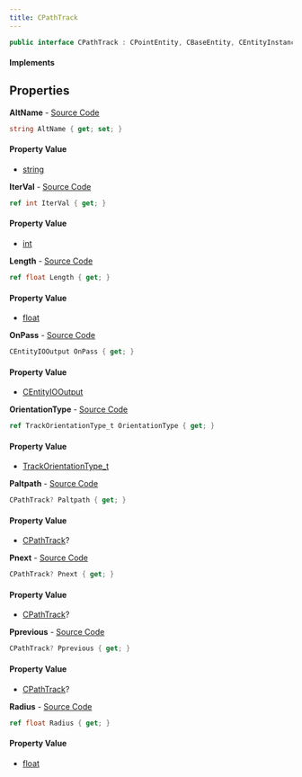 ```yaml
---
title: CPathTrack
---
```


```csharp
public interface CPathTrack : CPointEntity, CBaseEntity, CEntityInstance, ISchemaClass<CEntityInstance>, ISchemaClass<CBaseEntity>, ISchemaClass<CPointEntity>, ISchemaClass<CPathTrack>, ISchemaField, ISchemaClass, INativeHandle
```

#### Implements

## Properties

**AltName** - [Source Code](https://github.com/swiftly-solution/swiftlys2/blob/main/managed/src/SwiftlyS2.Generated/Schemas/Interfaces/CPathTrack.cs#L26)

```csharp
string AltName { get; set; }
```

#### Property Value

- [string](https://learn.microsoft.com/dotnet/api/system.string)

**IterVal** - [Source Code](https://github.com/swiftly-solution/swiftlys2/blob/main/managed/src/SwiftlyS2.Generated/Schemas/Interfaces/CPathTrack.cs#L28)

```csharp
ref int IterVal { get; }
```

#### Property Value

- [int](https://learn.microsoft.com/dotnet/api/system.int32)

**Length** - [Source Code](https://github.com/swiftly-solution/swiftlys2/blob/main/managed/src/SwiftlyS2.Generated/Schemas/Interfaces/CPathTrack.cs#L24)

```csharp
ref float Length { get; }
```

#### Property Value

- [float](https://learn.microsoft.com/dotnet/api/system.single)

**OnPass** - [Source Code](https://github.com/swiftly-solution/swiftlys2/blob/main/managed/src/SwiftlyS2.Generated/Schemas/Interfaces/CPathTrack.cs#L32)

```csharp
CEntityIOOutput OnPass { get; }
```

#### Property Value

- [CEntityIOOutput](/docs/api/shared/schemadefinitions/centityiooutput)

**OrientationType** - [Source Code](https://github.com/swiftly-solution/swiftlys2/blob/main/managed/src/SwiftlyS2.Generated/Schemas/Interfaces/CPathTrack.cs#L30)

```csharp
ref TrackOrientationType_t OrientationType { get; }
```

#### Property Value

- [TrackOrientationType_t](/docs/api/shared/schemadefinitions/trackorientationtype_t)

**Paltpath** - [Source Code](https://github.com/swiftly-solution/swiftlys2/blob/main/managed/src/SwiftlyS2.Generated/Schemas/Interfaces/CPathTrack.cs#L20)

```csharp
CPathTrack? Paltpath { get; }
```

#### Property Value

- [CPathTrack](/docs/api/shared/schemadefinitions/cpathtrack)?

**Pnext** - [Source Code](https://github.com/swiftly-solution/swiftlys2/blob/main/managed/src/SwiftlyS2.Generated/Schemas/Interfaces/CPathTrack.cs#L16)

```csharp
CPathTrack? Pnext { get; }
```

#### Property Value

- [CPathTrack](/docs/api/shared/schemadefinitions/cpathtrack)?

**Pprevious** - [Source Code](https://github.com/swiftly-solution/swiftlys2/blob/main/managed/src/SwiftlyS2.Generated/Schemas/Interfaces/CPathTrack.cs#L18)

```csharp
CPathTrack? Pprevious { get; }
```

#### Property Value

- [CPathTrack](/docs/api/shared/schemadefinitions/cpathtrack)?

**Radius** - [Source Code](https://github.com/swiftly-solution/swiftlys2/blob/main/managed/src/SwiftlyS2.Generated/Schemas/Interfaces/CPathTrack.cs#L22)

```csharp
ref float Radius { get; }
```

#### Property Value

- [float](https://learn.microsoft.com/dotnet/api/system.single)

